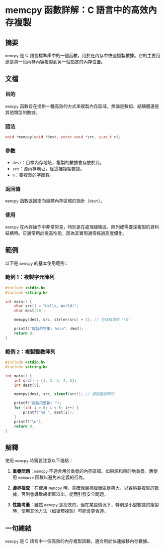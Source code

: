 <!--
Meta Description: # memcpy 函數詳解：C 語言中的高效內存複製 ## 摘要 `memcpy` 是 C 語言標準庫中的一個函數，用於在內存中快速複製數據。它的主要用途是將一段內存內容複製到另一個指定的內存位置。 ## 文檔 ### 目的 `memcpy` 函數旨在提供一種高效的方式來複製內存區域，無論是數組、結...
Meta Keywords: memcpy, dest, src, int, include
-->

# memcpy 函數詳解：C 語言中的高效內存複製

## 摘要
`memcpy` 是 C 語言標準庫中的一個函數，用於在內存中快速複製數據。它的主要用途是將一段內存內容複製到另一個指定的內存位置。

## 文檔
### 目的
`memcpy` 函數旨在提供一種高效的方式來複製內存區域，無論是數組、結構體還是其他類型的數據。

### 語法
```c
void *memcpy(void *dest, const void *src, size_t n);
```

### 參數
- `dest`：目標內存地址，複製的數據會存放於此。
- `src`：源內存地址，從這裡複製數據。
- `n`：要複製的字節數。

### 返回值
`memcpy` 函數返回指向目標內存區域的指針（`dest`）。

### 使用
`memcpy` 在內存操作中非常常見，特別是在處理緩衝區、陣列或需要深複製的資料結構時。它通常用於提高性能，因為其實現通常經過高度優化。

## 範例
以下是 `memcpy` 的基本使用範例：

### 範例 1：複製字元陣列
```c
#include <stdio.h>
#include <string.h>

int main() {
    char src[] = "Hello, World!";
    char dest[20];

    memcpy(dest, src, strlen(src) + 1); // 包括結束符 '\0'

    printf("複製的字串: %s\n", dest);
    return 0;
}
```

### 範例 2：複製整數陣列
```c
#include <stdio.h>
#include <string.h>

int main() {
    int src[] = {1, 2, 3, 4, 5};
    int dest[5];

    memcpy(dest, src, sizeof(src)); // 複製整個陣列

    printf("複製的整數: ");
    for (int i = 0; i < 5; i++) {
        printf("%d ", dest[i]);
    }
    printf("\n");
    return 0;
}
```

## 解釋
使用 `memcpy` 時需要注意以下幾點：

1. **重疊問題**：`memcpy` 不適合用於重疊的內存區域。如果源和目的地重疊，應使用 `memmove` 函數以避免未定義的行為。
   
2. **邊界檢查**：在使用 `memcpy` 時，需確保目標緩衝區足夠大，以容納要複製的數據，否則會導致緩衝區溢出，從而引發安全問題。

3. **性能考量**：雖然 `memcpy` 是高效的，但在某些情況下，特別是小型數據的複製時，使用其他方法（如循環複製）可能會更合適。

## 一句總結
`memcpy` 是 C 語言中一個高效的內存複製函數，適合用於快速搬移內存數據。